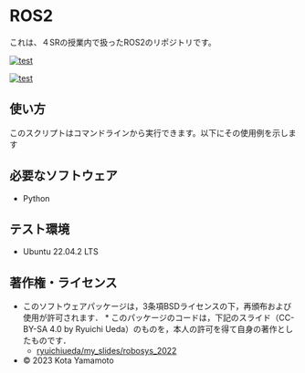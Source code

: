 # ROS2
これは、４SRの授業内で扱ったROS2のリポジトリです。

[![test](https://github.com/KotaYamamoto04/ros2/actions/badge.svg)](https://github.com/KotaYamamoto04/ros2/actions)

[![test](https://github.com/KotaYamamoto04/mypkg/actions/workflows/test.yml/badge.svg)](https://github.com/KotaYamamoto04/mypkg/actions/workflows/test.yml)

## 使い方
このスクリプトはコマンドラインから実行できます。以下にその使用例を示します

## 必要なソフトウェア
* Python

## テスト環境
* Ubuntu 22.04.2 LTS

## 著作権・ライセンス
 * このソフトウェアパッケージは，3条項BSDライセンスの下，再頒布および使用が許可されます． * このパッケージのコードは，下記のスライド（CC-BY-SA 4.0 by Ryuichi Ueda）のものを，本人の許可を得て自身の著作としたものです．
      * [ryuichiueda/my_slides/robosys_2022](https://github.com/ryuichiueda/my_slides/tree/master/robosys_2022)
 * © 2023 Kota Yamamoto

